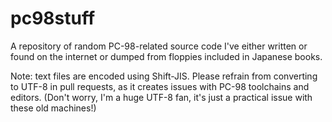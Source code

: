 # pc98stuff

A repository of random PC-98-related source code I've either written or found on the internet or dumped from floppies included in Japanese books.

Note: text files are encoded using Shift-JIS. Please refrain from converting to UTF-8 in pull requests, as it creates issues with PC-98 toolchains and editors. (Don't worry, I'm a huge UTF-8 fan, it's just a practical issue with these old machines!)
